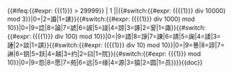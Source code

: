 {{#ifeq:{{#expr: {{{1}}} > 29999}} | 1 ||<!--
-->{{#switch:{{#expr: ({{{1}}} div 10000) mod 3}}|0=|2=諙|1=諘}}<!--
-->{{#switch:{{#expr: ({{{1}}} div 1000) mod 10}}|0=|9=諗|8=論|7=諕|6=諔|5=諓|4=諒|3=諑|2=諐|1=諏}}<!--
-->{{#switch:{{#expr: ({{{1}}} div 100) mod 10}}|0=|9=諎|8=諍|7=諌|6=請|5=諊|4=諉|3=諈|2=談|1=諆}}<!--
-->{{#switch:{{#expr: ({{{1}}} div 10) mod 10}}|0=|9=諅|8=諄|7=諃|6=钥|5=跃|4=越|3=约|2=曰|1=院}}<!--
-->{{#switch:{{#expr: {{{1}}} mod 10}}|0=|9=怨|8=愿|7=苑|6=远|5=缘|4=源|3=猿|2=圆|1=员}}}}<!--
--><noinclude>{{doc}}

</noinclude>